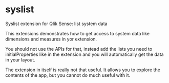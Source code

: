 # syslist
Syslist extension for Qlik Sense: list system data

This extensions demonstrates how to get access to system data like dimensions and measures in yor extension.

You should not use the APIs for that, instead add the lists you need to initialProperties like in the extension and you will automatically get the data in your layout.

The extension in itself is really not that useful. It allows you to explore the contents of the app, but you cannot do much useful with it.
